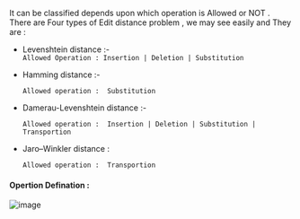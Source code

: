 It can be classified depends upon which operation is Allowed or NOT . 
There are Four types of Edit distance problem , we may see easily and They are : 


- Levenshtein distance   :-  
    ```Allowed Operation : Insertion | Deletion | Substitution```
 

- Hamming distance   :- 

    ```Allowed operation :  Substitution ```

- Damerau-Levenshtein distance :-

   ``` Allowed operation :  Insertion | Deletion | Substitution | Transportion ```


- Jaro–Winkler distance  :

   ``` Allowed operation :  Transportion ```
   
   
   
#### Opertion Defination : 


![image](https://user-images.githubusercontent.com/63524824/126879449-97d8fe77-546e-4ba7-9f34-2069a13ed229.png)


